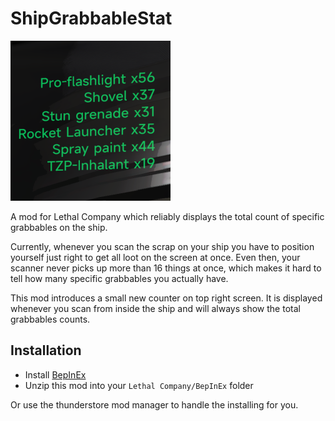 # ShipGrabbableStat

![Preview](./icon.png)

A mod for Lethal Company which reliably displays the total count of specific grabbables on the ship.

Currently, whenever you scan the scrap on your ship you have to position yourself just right to get
all loot on the screen at once. Even then, your scanner never picks up more than 16 things at once,
which makes it hard to tell how many specific grabbables you actually have.

This mod introduces a small new counter on top right screen. It is displayed whenever you scan
from inside the ship and will always show the total grabbables counts.

## Installation

- Install [BepInEx](https://thunderstore.io/c/lethal-company/p/BepInEx/BepInExPack/)
- Unzip this mod into your `Lethal Company/BepInEx` folder

Or use the thunderstore mod manager to handle the installing for you.
